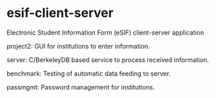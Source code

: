 # esif-client-server
Electronic Student Information Form (eSIF) client-server application

project2: GUI for institutions to enter information.

server: C/BerkeleyDB based service to process received information.

benchmark: Testing of automatic data feeding to server.

passmgmt: Password management for institutions.
